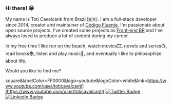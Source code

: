 ### Hi there! 😁

My name is Toti Cavalcanti from Brazil(🇧🇷). I am a full-stack developer since 2014, creator and maintainer of [Código Fluente](https://www.codigofluente.com.br). I'm passionate about open source projects. I've created some projects as [Front-end BR](https://github.com/frontendbr) and I've always loved to produce a lot of content during my career.

In my free time I like run on the beach, watch movies🎞️, novels and series📺, read books📚, listen and play music🎵, and eventually I like to philosophize about life.

Would you like to find me?

square&labelColor=FF0000&logo=youtube&logoColor=white&link=https://www.youtube.com/user/toticavalcanti](https://www.youtube.com/user/toticavalcanti)
[![Twitter Badge](https://img.shields.io/badge/-Twitter-1ca0f1?style=flat-square&labelColor=1ca0f1&logo=twitter&logoColor=white&link=https://twitter.com/Toti_Cavalcanti)](https://twitter.com/Toti_Cavalcanti)
[![Linkedin Badge](https://img.shields.io/badge/-LinkedIn-blue?style=flat-square&logo=Linkedin&logoColor=white&link=https://www.linkedin.com/in/antoniocavalcantedepaulafilho/)](https://www.linkedin.com/in/antoniocavalcantedepaulafilho/)
